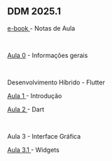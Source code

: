 ## DDM 2025.1

<p><a class="external-link" href="https://academicoifrnedu.sharepoint.com/:u:/s/DDM2024.1/EYZ_NaBnQhJPpFxFC27nn3cB61I0xeBszp_Gw7ssEd0GxQ?e=p0tTYd">e-book </a> - Notas de Aula</p>

<br>

<p><a class="external-link" href="https://academicoifrnedu.sharepoint.com/:u:/s/DDM2024.1/ERU72oGqSPNHiO7tU68eXZ4B7mRvIUGevjjnDq7p5O2Ntw?e=aUqgkl">Aula 0</a> - Informações gerais</p>

<br>

Desenvolvimento Híbrido - Flutter 
<p><a class="external-link" href="https://academicoifrnedu.sharepoint.com/:u:/s/DDM2024.1/EdGfq5H1fGtIgHUIg_iqWIYBgFx3o9X0DLCaALh4zgkeuw?e=8sIL2C">Aula 1 </a> - Introdução</p>
<p><a class="external-link" href="https://academicoifrnedu.sharepoint.com/:u:/s/DDM2024.1/EXbB4lSe8C5EpxuZVJvRf-4BqSB-n3BzGpg7aCBR6X2n4A?e=ig7zwG">Aula 2 </a> - Dart </p>

<br>

Aula 3 - Interface Gráfica
<p><a class="external-link" href="https://academicoifrnedu.sharepoint.com/:u:/s/DDM2024.1/EaMjw86Q0txFi1mfEI2gUT8BA-YIxc5lKkaJTt1ARexWjg?e=Za0aGT">Aula 3.1 </a> - Widgets </p>

<!--
# Link para as apresentações: <p><a class="external-link" href="https://meet.google.com/rvh-bwnw-ozf"> Apresentações </a></p>

<p><a class="external-link" href="https://academicoifrnedu.sharepoint.com/:u:/s/DDM2024.1/ET8MQA1IUABOj6OGQHsIptUB52zpFgsIivHb2SR84EKO8Q?e=YFRgo8">Aula 3.2 </a> - Layout </p>
<p><a class="external-link" href="https://academicoifrnedu.sharepoint.com/:u:/s/DDM2024.1/Eb9DbbwIy9JEhAFGYRW422QB_xf0aA2-fpSPiVf_KaqO1A?e=dsiR9W">Aula 3.3 </a> - Eventos </p>
<p><a class="external-link" href="https://academicoifrnedu.sharepoint.com/:u:/s/DDM2024.1/EVolAswXAKBPlbvgfUI6Pj8BJZIDzukj0IfAF_B_dx0a3A?e=GW5hIl"> Aula 3.4 </a> - Navegação </p>
<p><a class="external-link" href="https://drive.google.com/file/d/1THByH-BoBg8hkEJF4SjNjrZpnY0pAxSK/view?usp=sharing">Aula 3.5 </a> - Desenvolvimento Hibrido - Android - Tarefa 1 (Interface Gráfica) </p>

<br>

Aula 4 - Estado
<p><a class="external-link" href="https://academicoifrnedu.sharepoint.com/:u:/s/DDM2024.1/Eb3nEyc4XIVOolOBo-1lkRQBDntKbtQaaF23lqFJBi1Vzg?e=h0AAXz">Aula 4.1 </a> - Estado </p>
<p><a class="external-link" href="https://academicoifrnedu.sharepoint.com/:u:/s/DDM2024.1/EUifCB9TskFDqDclNt-x8fMB2AKrpuHp9-rPgwXoxSaybg?e=q8JfsW">Aula 4.2 </a> - Programação Assíncrona </p>
<p><a class="external-link" href="https://academicoifrnedu.sharepoint.com/:u:/s/DDM2024.1/ESlvi1O3SlJFjPRxa5It_B4Bqql8ZXGzkw8tC6YLYPkcDA?e=iPJr8r">Aula 4.3 </a> - BLoC </p>
<p><a class="external-link" href="https://academicoifrnedu.sharepoint.com/:u:/s/DDM2024.1/ES-msvang7hDixNPeuKBrgsBNmARSrcaM5AXmif_gOcIog?e=wkjnEt">Aula 4.4 </a> - Tarefa 2 (Implementação UI) </p>

<br>

Aula 5 - Conectividade e Persistência
<p><a class="external-link" href="https://academicoifrnedu.sharepoint.com/:u:/s/DDM2024.1/EZ-DpYA2BhFFha5Jr0u03ocBhuSN6M7pIYtY2f2bt3osjQ?e=c6ugfp">Aula 5.1 </a> - Comunicação (HTTP) </p>
<p><a class="external-link" href="https://academicoifrnedu.sharepoint.com/:u:/s/DDM2024.1/EdnfJi2ipitGmxEWd5y9VM8Bcrey2BTC43XyUn2uMJutWQ?e=FSAjwO">Aula 5.2 </a> - Banco de Dados </p>
<p><a class="external-link" href="https://academicoifrnedu.sharepoint.com/:t:/s/DDM2024.1/Efx51Ts5729JuvGjLDqrThAB39ZXaujljY7Jqvd4W1CYzw?e=LCVJbS">Aula 5.3 </a> - Introdução, UI, Estado, HTTP e BD  (links das videoaulas) </p>
<p><a class="external-link" href="https://academicoifrnedu.sharepoint.com/:u:/s/DDM2024.1/ERZj51knrB1OoFY-gTnFKfUB8E3Q7sVOROlAes6l3pctZw?e=eJueqa">Aula 5.4 </a> - Tarefa 4 (API e BD - Nativo ou Híbrido) </p>











<br>














-->

<p><!--a class="external-link" href="https://academicoifrnedu.sharepoint.com/:u:/s/DDM2024.1/EU0ngo9AjGhJu_XEUPCcoWwBo_9ezhSCTLrWrnut63qJcw?e=Qqrcl1">Aula 6 </a> - Desenvolvimento Nativo - Android - Projeto (Seminario) </p-->



